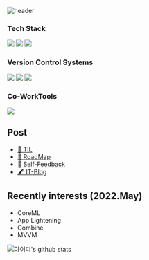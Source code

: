 ![header](https://capsule-render.vercel.app/api?type=waving&color=FD866E&height=270&section=header&text=Welcome&fontSize=90&fontColor=FFFFFF)

### Tech Stack
![](https://img.shields.io/badge/Swift-F05138?style=flat-square&logo=Swift&logoColor=white) ![](https://img.shields.io/badge/Objc-F05138?style=flat-squaree&logo=Swift&logoColor=white) ![](https://img.shields.io/badge/Python-3766AB?flat-squaree&logo=Python&logoColor=white)

### Version Control Systems
![](https://img.shields.io/badge/GitHub-181717?flat-square&logo=Github&logoColor=white) ![](https://img.shields.io/badge/GitLab-FC6D26?style=flat-square&logo=Gitlab&logoColor=white) ![](https://img.shields.io/badge/SourceTree-0052CC?style=flat-square&logo=Sourcetree&logoColor=whit)

### Co-WorkTools
![](https://img.shields.io/badge/RedMine-B32024?style=flat-square&logo=Redmine&logoColor=white)

## Post
- [🍊 TIL](https://github.com/isGeekCode/TIL/commits/main)
- [🧭 RoadMap](https://h1guitar.tistory.com/category/%EA%B0%9C%EB%B0%9C%EC%9E%90%20Review/%F0%9F%A7%AD%20%EC%9D%B8%EC%83%9D%EB%AA%A9%ED%91%9C%20%ED%94%BC%EB%93%9C%EB%B0%B1)
- [🔎 Self-Feedback](https://h1guitar.tistory.com/category/%EA%B0%9C%EB%B0%9C%EC%9E%90%20Review/%F0%9F%97%93%20%EC%97%B0_%EC%9B%94%EA%B0%84%ED%94%BC%EB%93%9C%EB%B0%B1)
- [🖋 IT-Blog](https://h1guitar.tistory.com/category/%EB%AA%A8%EB%B0%94%EC%9D%BC%EC%95%B1)

## Recently interests (2022.May)
- CoreML
- App Lightening
- Combine
- MVVM

![아이디's github stats](https://github-readme-stats.vercel.app/api?username=isgeekcode&show_icons=true)



